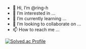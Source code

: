- 👋 Hi, I’m @ring-h
- 👀 I’m interested in ...
- 🌱 I’m currently learning ...
- 💞️ I’m looking to collaborate on ...
- 📫 How to reach me ...

<!---
ring-h/ring-h is a ✨ special ✨ repository because its `README.md` (this file) appears on your GitHub profile.
You can click the Preview link to take a look at your changes.
--->


[![Solved.ac Profile](http://mazassumnida.wtf/api/v2/generate_badge?boj=ring_online)](https://solved.ac/ring_online/)  
